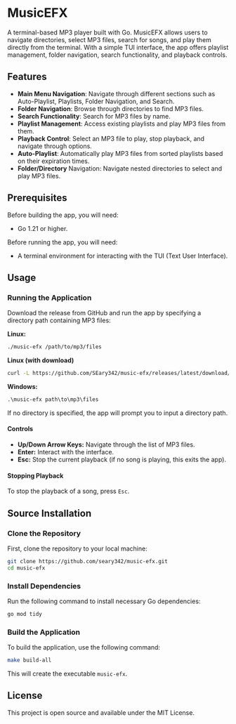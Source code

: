 # MusicEFX

A terminal-based MP3 player built with Go. MusicEFX allows users to navigate directories, select MP3 files, search for songs, and play them directly from the terminal. With a simple TUI interface, the app offers playlist management, folder navigation, search functionality, and playback controls.

## Features

- **Main Menu Navigation**: Navigate through different sections such as Auto-Playlist, Playlists, Folder Navigation, and Search.
- **Folder Navigation**: Browse through directories to find MP3 files.
- **Search Functionality**: Search for MP3 files by name.
- **Playlist Management**: Access existing playlists and play MP3 files from them.
- **Playback Control**: Select an MP3 file to play, stop playback, and navigate through options.
- **Auto-Playlist**: Automatically play MP3 files from sorted playlists based on their expiration times.
- **Folder/Directory** Navigation: Navigate nested directories to select and play MP3 files.
  
## Prerequisites

Before building the app, you will need:

- Go 1.21 or higher.

Before running the app, you will need:
- A terminal environment for interacting with the TUI (Text User Interface).

## Usage

### Running the Application

Download the release from GitHub and run the app by specifying a directory path containing MP3 files:

**Linux:**
```bash
./music-efx /path/to/mp3/files
```

**Linux (with download)**
```bash
curl -L https://github.com/SEary342/music-efx/releases/latest/download/MusicEFX -o music-efx && chmod +x music-efx && music-efx

```

**Windows:**
```bat
.\music-efx path\to\mp3\files
```

If no directory is specified, the app will prompt you to input a directory path.

#### Controls

- **Up/Down Arrow Keys:** Navigate through the list of MP3 files.
- **Enter:** Interact with the interface.
- **Esc:** Stop the current playback (if no song is playing, this exits the app).

#### Stopping Playback

To stop the playback of a song, press `Esc`.

## Source Installation

### Clone the Repository

First, clone the repository to your local machine:

```bash
git clone https://github.com/seary342/music-efx.git
cd music-efx
```

### Install Dependencies

Run the following command to install necessary Go dependencies:

```bash
go mod tidy
```

### Build the Application

To build the application, use the following command:

```bash
make build-all
```

This will create the executable `music-efx`.

## License

This project is open source and available under the MIT License.

